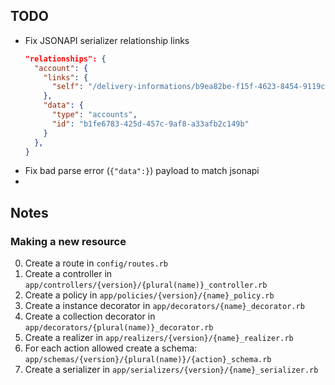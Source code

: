 ## TODO

  - Fix JSONAPI serializer relationship links
    ``` json
    "relationships": {
      "account": {
        "links": {
          "self": "/delivery-informations/b9ea82be-f15f-4623-8454-9119ced03940/relationships/account"
        },
        "data": {
          "type": "accounts",
          "id": "b1fe6783-425d-457c-9af8-a33afb2c149b"
        }
      },
    }
    ```
  - Fix bad parse error (`{"data":}`) payload to match jsonapi
  -

## Notes

### Making a new resource

  0. Create a route in `config/routes.rb`
  0. Create a controller in `app/controllers/{version}/{plural(name)}_controller.rb`
  0. Create a policy in `app/policies/{version}/{name}_policy.rb`
  0. Create a instance decorator in `app/decorators/{name}_decorator.rb`
  0. Create a collection decorator in `app/decorators/{plural(name)}_decorator.rb`
  0. Create a realizer in `app/realizers/{version}/{name}_realizer.rb`
  0. For each action allowed create a schema: `app/schemas/{version}/{plural(name)}/{action}_schema.rb`
  0. Create a serializer in `app/serializers/{version}/{name}_serializer.rb`
